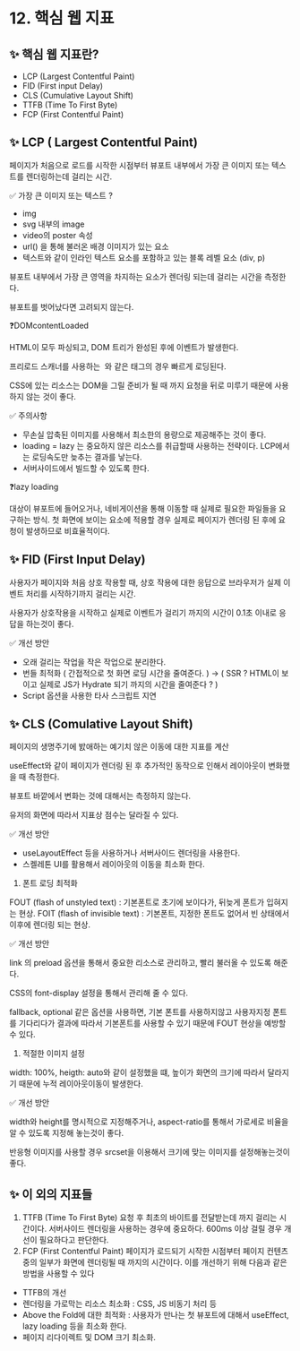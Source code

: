 # 12. 핵심 웹 지표

## ✨ 핵심  웹  지표란?

- LCP (Largest Contentful Paint)
- FID (First input Delay)
- CLS (Cumulative Layout Shift)
- TTFB (Time To First Byte)
- FCP (First Contentful Paint)

## ✨ LCP ( Largest Contentful Paint)

페이지가 처음으로 로드를 시작한 시점부터 뷰포트 내부에서 가장 큰 이미지 또는 텍스트를 렌더링하는데 걸리는 시간.

✅ 가장 큰 이미지 또는 텍스트 ?

- img
- svg 내부의 image
- video의 poster 속성
- url() 을 통해 불러온 배경 이미지가 있는 요소
- 텍스트와 같이 인라인 텍스트 요소를 포함하고 있는 블록 레벨 요소 (div, p)

뷰포트 내부에서 가장 큰 영역을 차지하는 요소가 렌더링 되는데 걸리는 시간을 측정한다.

뷰포트를 벗어났다면 고려되지 않는다.

❓DOMcontentLoaded 

HTML이 모두 파싱되고, DOM 트리가 완성된 후에 이벤트가 발생한다.

프리로드 스캐너를 사용하는 <img> 와 같은 태그의 경우 빠르게 로딩된다.

CSS에 있는 리소스는 DOM을 그릴 준비가 될 때 까지 요청을 뒤로 미루기 때문에 사용하지 않는 것이 좋다.

✅ 주의사항

- 무손실 압축된 이미지를 사용해서 최소한의 용량으로 제공해주는 것이 좋다.
- loading = lazy 는 중요하지 않은 리소스를 취급할때 사용하는 전략이다. LCP에서는 로딩속도만 늦추는 결과를 낳는다.
- 서버사이드에서 빌드할 수 있도록 한다.

 

❓lazy loading

대상이 뷰포트에 들어오거나, 네비게이션을 통해 이동할 때 실제로 필요한 파일들을 요구하는 방식. 첫 화면에 보이는 요소에 적용할 경우 실제로 페이지가 렌더링 된 후에 요청이 발생하므로 비효율적이다.

## ✨ FID (First Input Delay)

사용자가 페이지와 처음 상호 작용할 때, 상호 작용에 대한 응답으로 브라우저가 실제 이벤트 처리를 시작하기까지 걸리는 시간.

사용자가 상호작용을 시작하고 실제로 이벤트가 걸리기 까지의 시간이 0.1초 이내로 응답을 하는것이 좋다.

✅ 개선 방안

- 오래 걸리는 작업을 작은 작업으로 분리한다.
- 번들 최적화 ( 간접적으로 첫 화면 로딩 시간을 줄여준다. ) → ( SSR ? HTML이 보이고 실제로 JS가 Hydrate 되기 까지의 시간을 줄여준다 ? )
- Script 옵션을 사용한 타사 스크립트 지연

## ✨ CLS (Comulative Layout Shift)

페이지의 생명주기에 밠애하는 예기치 않은 이동에 대한 지표를 계산 

useEffect와 같이 페이지가 렌더링 된 후 추가적인 동작으로 인해서 레이아웃이 변화했을 때 측정한다.

뷰포트 바깥에서 변화는 것에 대해서는 측정하지 않는다.

유저의 화면에 따라서 지표상 점수는 달라질 수 있다.

✅ 개선 방안

- useLayoutEffect 등을 사용하거나 서버사이드 렌더링을 사용한다.
- 스켈레톤 UI를 활용해서 레이아웃의 이동을 최소화 한다.

1. 폰트 로딩 최적화

FOUT (flash of unstyled text) : 기본폰트로 초기에 보이다가, 뒤늦게 폰트가 입혀지는 현상.
FOIT (flash of invisible text) : 기본폰트, 지정한 폰트도 없어서 빈 상태에서 이후에 렌더링 되는 현상.

✅ 개선 방안

link 의 preload 옵션을 통해서 중요한 리소스로 관리하고, 빨리 불러올 수 있도록 해준다.

CSS의 font-display 설정을 통해서 관리해 줄 수 있다. 

fallback, optional 같은 옵션을 사용하면, 기본 폰트를 사용하지않고 사용자지정 폰트를 기다리다가 결과에 따라서 기본폰트를 사용할 수 있기 때문에 FOUT 현상을 예방할 수 있다.

1. 적절한 이미지 설정

width: 100%, heigth: auto와 같이 설정했을 떄, 높이가 화면의 크기에 따라서 달라지기 때문에 누적 레이아웃이동이 발생한다.

✅ 개선 방안

width와 height를 명시적으로 지정해주거나, aspect-ratio를 통해서 가로세로 비율을 알 수 있도록 지정해 놓는것이 좋다.

반응형 이미지를 사용할 경우 srcset을 이용해서 크기에 맞는 이미지를 설정해놓는것이 좋다.

## ✨ 이 외의 지표들

1. TTFB (Time To First Byte)
요청 후 최초의 바이트를 전달받는데 까지 걸리는 시간이다. 서버사이드 렌더링을 사용하는 경우에 중요하다. 600ms 이상 걸릴 경우 개선이 필요하다고 판단한다.
2. FCP (First Contentful Paint)
페이지가 로드되기 시작한 시점부터 페이지 컨텐츠중의 일부가 화면에 렌더링될 때 까지의 시간이다.
이를 개선하기 위해  다음과 같은 방법을 사용할 수 있다

- TTFB의 개선
- 렌더링을 가로막는 리소스 최소화 : CSS, JS 비동기 처리 등
- Above the Fold에 대한 최적화 : 사용자가 만나는 첫 뷰포트에 대해서 useEffect, lazy loading 등을 최소화 한다.
- 페이지 리다이렉트 및 DOM 크기 최소화.
